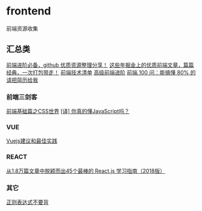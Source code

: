 # frontend
前端资源收集

## 汇总类
[前端进阶必备，github 优质资源整理分享！](https://juejin.im/post/5d3edad9f265da03a652f133) 
[这些年掘金上的优质前端文章，篇篇经典，一次打包带走！](https://juejin.im/post/5d42f4f46fb9a06adb7fc2a1) 
[前端技术清单](https://github.com/alienzhou/frontend-tech-list#0-年度报告) 
[高级前端进阶](https://github.com/yygmind/blog/issues) 
[前端 100 问：能搞懂 80% 的请把简历给我](https://juejin.im/post/5d23e750f265da1b855c7bbe) 

### 前端三剑客
[前端基础篇之CSS世界](https://juejin.im/post/5ce607a7e51d454f6f16eb3d) 
[[译] 你真的懂JavaScript吗？](https://juejin.im/post/5d4ecc4bf265da03dc075e4b#heading-1) 

### VUE
[Vuejs建议和最佳实践](https://juejin.im/post/5d48f3b7e51d4561e224a2c8#heading-5)

### REACT
[从1.8万篇文章中脱颖而出45个最棒的 React.js 学习指南（2018版）](https://juejin.im/entry/5a66b1d56fb9a01c975a6241)

### 其它
[正则表达式不要背](https://juejin.im/post/5cdcd42551882568651554e6#heading-2)


